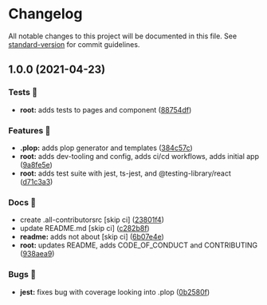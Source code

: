 # Changelog

All notable changes to this project will be documented in this file. See [standard-version](https://github.com/conventional-changelog/standard-version) for commit guidelines.

## 1.0.0 (2021-04-23)

### Tests 🧪

- **root:** adds tests to pages and component ([88754df](https://github.com/rockchalkwushock/nextjs-starter-repo/commit/88754df17b28bf190f3d39957bb50718105883a7))

### Features 🎉

- **.plop:** adds plop generator and templates ([384c57c](https://github.com/rockchalkwushock/nextjs-starter-repo/commit/384c57c3d07a374d7bb69f33a51b854e2f332227))
- **root:** adds dev-tooling and config, adds ci/cd workflows, adds initial app ([9a8fe5e](https://github.com/rockchalkwushock/nextjs-starter-repo/commit/9a8fe5e51ddd15a4f7bb6971e53a88cf00e553e8))
- **root:** adds test suite with jest, ts-jest, and @testing-library/react ([d71c3a3](https://github.com/rockchalkwushock/nextjs-starter-repo/commit/d71c3a362d75943e76c796b9cec1b9be42fe065e))

### Docs 📓

- create .all-contributorsrc [skip ci] ([23801f4](https://github.com/rockchalkwushock/nextjs-starter-repo/commit/23801f42622f595f36904540ab65eb577eeedd70))
- update README.md [skip ci] ([c282b8f](https://github.com/rockchalkwushock/nextjs-starter-repo/commit/c282b8f25cd13aa3ff144970f18ada936b408011))
- **readme:** adds not about [skip ci] ([6b07e4e](https://github.com/rockchalkwushock/nextjs-starter-repo/commit/6b07e4eb3c2af9e48899092a2b822642e5caf257))
- **root:** updates README, adds CODE_OF_CONDUCT and CONTRIBUTING ([938aea9](https://github.com/rockchalkwushock/nextjs-starter-repo/commit/938aea9c3f57ef75d549f06ce73bd435ed11d742))

### Bugs 🐛

- **jest:** fixes bug with coverage looking into .plop ([0b2580f](https://github.com/rockchalkwushock/nextjs-starter-repo/commit/0b2580f1a5d5213b6dae47cec4030ac841190b1b))
